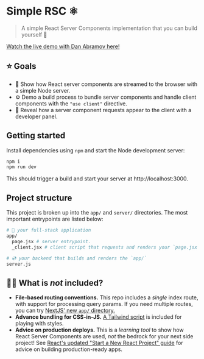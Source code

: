 # Simple RSC ⚛️

> A simple React Server Components implementation that you can build yourself 🙌

[Watch the live demo with Dan Abramov here!](https://www.youtube.com/watch?v=Fctw7WjmxpU)

## ⭐️ Goals

- 🌊 Show how React server components are streamed to the browser with a simple Node server.
- ⚙️ Demo a build process to bundle server components and handle client components with the `"use client"` directive.
- 📝 Reveal how a server component requests appear to the client with a developer panel.

## Getting started

Install dependencies using `npm` and start the Node development server:

```bash
npm i
npm run dev
```

This should trigger a build and start your server at http://localhost:3000.

## Project structure

This project is broken up into the `app/` and `server/` directories. The most important entrypoints are listed below:

```sh
# 🥞 your full-stack application
app/
  page.jsx # server entrypoint.
  _client.jsx # client script that requests and renders your `page.jsx`.

# 💿 your backend that builds and renders the `app/`
server.js
```

## 🙋‍♀️ What is _not_ included?

- **File-based routing conventions.** This repo includes a _single_ index route, with support for processing query params. If you need multiple routes, you can try [NextJS' new `app/` directory.](https://beta.nextjs.org/docs/routing/defining-routes)
- **Advance bundling for CSS-in-JS.** [A Tailwind script](https://tailwindcss.com/docs/installation/play-cdn) is included for playing with styles.
- **Advice on production deploys.** This is a _learning tool_ to show how React Server Components are used, _not_ the bedrock for your next side project! See [React's updated "Start a New React Project" guide](https://react.dev/learn/start-a-new-react-project) for advice on building production-ready apps.
